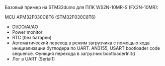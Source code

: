 Базовый пример на STM32duino для ПЛК WS2N-10MR-S (FX2N-10MR):

MCU APM32F030C8T6 (STM32F030C8T6)

+ DI/DO/AI/AO
+ Power monitor
+ RTC (без батареи)
+ Автоматический переход в режим загрузчика с помощью кода инициализации бутлодера по UART.
AN3155, USART bootloader code sequence. Функция перехода в загрузчик bootloaderInit()
+ Лог в UART (Serial1)
